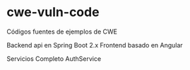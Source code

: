 # cwe-vuln-code

Códigos fuentes de ejemplos de CWE

Backend api en Spring Boot 2.x
Frontend basado en Angular 


Servicios Completo AuthService